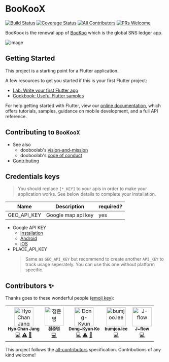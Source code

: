 # BooKooX
[![Build Status](https://travis-ci.com/hyochan/bookoox.svg?token=LrhznigBQyTepcFfeNdp&branch=master)](https://travis-ci.com/hyochan/bookoox)
[![Coverage Status](https://coveralls.io/repos/github/hyochan/bookoox/badge.svg?branch=master)](https://coveralls.io/github/hyochan/bookoox?branch=master)
[![All Contributors](https://img.shields.io/badge/all_contributors-5-orange.svg?style=flat-square)](#contributors)
[![PRs Welcome](https://img.shields.io/badge/PRs-welcome-brightgreen.svg?style=flat-square)](CONTRIBUTING.md)

BooKoox is the renewal app of [BooKoo](https://apps.apple.com/us/app/bookoo/id1276062364?l=ko&ls=1) which is the global SNS ledger app.

![image](https://user-images.githubusercontent.com/27461460/64003245-ced92f80-cb46-11e9-9939-42d7944d3ea6.png)

## Getting Started

This project is a starting point for a Flutter application.

A few resources to get you started if this is your first Flutter project:

- [Lab: Write your first Flutter app](https://flutter.io/docs/get-started/codelab)
- [Cookbook: Useful Flutter samples](https://flutter.io/docs/cookbook)

For help getting started with Flutter, view our 
[online documentation](https://flutter.io/docs), which offers tutorials, 
samples, guidance on mobile development, and a full API reference.

## Contributing to `BooKooX`
* See also
  - dooboolab's [vision-and-mission](https://github.com/dooboolab/dooboolab.com/blob/master/vision-and-mission.md)
  - dooboolab's [code of conduct](https://github.com/dooboolab/dooboolab.com/blob/master/code-of-conduct.md)
* [Contributing](CONTRIBUTING.md)

## Credentials keys
> You should replace `[*_KEY]` to your apis in order to make your application works. See below details to complete your installation.

  | Name   | Description               | required?    |
  |--------|---------------------------|--------------|
  | GEO_API_KEY      | Google map api key       | yes      |
   - Google API KEY
     * [Installation](https://developers.google.com/maps/documentation/geocoding/get-api-key)
     * [Android](https://developers.google.com/maps/documentation/android-sdk/get-api-key)
     * [iOS](https://developers.google.com/maps/documentation/ios-sdk/get-api-key)
   - PLACE_API_KEY
     > Same as `GEO_API_KEY` but recommend to create another `API_KEY` to track usage seperately. You can use this one without platform specific.
## Contributors ✨

Thanks goes to these wonderful people ([emoji key](https://allcontributors.org/docs/en/emoji-key)):

<!-- ALL-CONTRIBUTORS-LIST:START - Do not remove or modify this section -->
<!-- prettier-ignore -->
<table>
  <tr>
    <td align="center"><a href="http://dooboolab.com"><img src="https://avatars0.githubusercontent.com/u/27461460?v=4" width="60px;" alt="Hyo Chan Jang"/><br /><sub><b>Hyo Chan Jang</b></sub></a><br /><a href="https://github.com/hyochan/BooKooX/commits?author=hyochan" title="Code">💻</a> <a href="https://github.com/hyochan/BooKooX/commits?author=hyochan" title="Tests">⚠️</a> <a href="https://github.com/hyochan/BooKooX/commits?author=hyochan" title="Documentation">📖</a></td>
    <td align="center"><a href="https://github.com/joonmyung"><img src="https://avatars0.githubusercontent.com/u/17468301?v=4" width="60px;" alt="정준명"/><br /><sub><b>정준명</b></sub></a><br /><a href="https://github.com/hyochan/BooKooX/commits?author=joonmyung" title="Code">💻</a></td>
    <td align="center"><a href="https://github.com/godon019"><img src="https://avatars1.githubusercontent.com/u/10363850?v=4" width="60px;" alt="Dong-Kyun Ko"/><br /><sub><b>Dong-Kyun Ko</b></sub></a><br /><a href="https://github.com/hyochan/BooKooX/commits?author=godon019" title="Code">💻</a> <a href="https://github.com/hyochan/BooKooX/commits?author=godon019" title="Tests">⚠️</a> <a href="https://github.com/hyochan/BooKooX/commits?author=godon019" title="Documentation">📖</a></td>
    <td align="center"><a href="https://github.com/bumjoo"><img src="https://avatars1.githubusercontent.com/u/43266906?v=4" width="60px;" alt="bumjoo.lee"/><br /><sub><b>bumjoo.lee</b></sub></a><br /><a href="https://github.com/hyochan/BooKooX/commits?author=bumjoo" title="Code">💻</a></td>
    <td align="center"><a href="https://github.com/Jay-flow"><img src="https://avatars0.githubusercontent.com/u/29420674?v=4" width="60px;" alt="J-flow"/><br /><sub><b>J-flow</b></sub></a><br /><a href="https://github.com/hyochan/BooKooX/commits?author=Jay-flow" title="Code">💻</a></td>
  </tr>
</table>

<!-- ALL-CONTRIBUTORS-LIST:END -->

This project follows the [all-contributors](https://github.com/all-contributors/all-contributors) specification. Contributions of any kind welcome!
